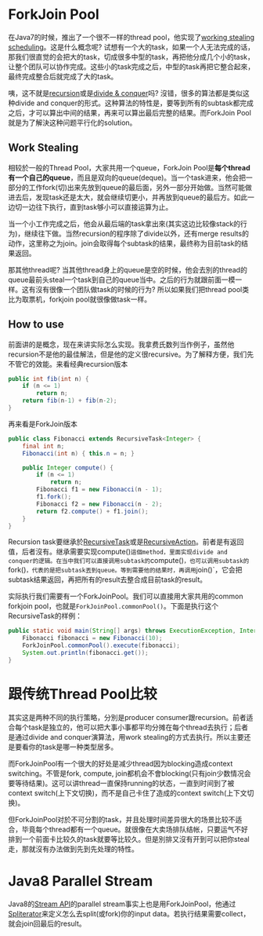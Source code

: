 # ForkJoin Pool

在Java7的时候，推出了一个很不一样的thread pool，他实现了[working stealing scheduling](https://en.wikipedia.org/wiki/Work_stealing)。这是什么概念呢? 试想有一个大的task，如果一个人无法完成的话，那我们很直觉的会把大的task，切成很多中型的task，再把他分成几个小的task，让整个团队可以协作完成。这些小的task完成之后，中型的task再把它整合起來，最终完成整合后就完成了大的task。

咦，这不就是[recursion](https://en.wikipedia.org/wiki/Recursion)或是[divide & conquer](https://en.wikipedia.org/wiki/Divide_and_conquer_algorithms)吗? 沒错，很多的算法都是类似这种divide and conquer的形式。这种算法的特性是，要等到所有的subtask都完成之后，才可以算出中间的结果，再来可以算出最后完整的结果。而ForkJoin Pool就是为了解決这种问题平行化的solution。

## Work Stealing

相较於一般的Thread Pool，大家共用一个queue，ForkJoin Pool是**每个thread有一个自己的queue**，而且是双向的queue(deque)。当一个task进来，他会把一部分的工作fork(切)出来先放到queue的最后面，另外一部分开始做。当然可能做进去后，发现task还是太大，就会继续切更小，并再放到queue的最后方。如此一边切一边往下执行，直到task够小可以直接运算为止。

当一个小工作完成之后，他会从最后端的task拿出來(其实这边比较像stack的行为)，继续往下做。当然recursion的程序除了divide以外，还有merge results的动作，这里称之为join。join会取得每个subtask的结果，最终称为目前task的结果返回。

那其他thread呢? 当其他thread身上的queue是空的时候，他会去別的thread的queue最前头steal一个task到自己的queue当中。之后的行为就跟前面一模一样。这有沒有很像一个团队做task的时候的行为? 所以如果我们把thread pool类比为取票机，forkjoin pool就很像做task一样。

## How to use

前面讲的是概念，现在来讲实际怎么实现。我拿费氏数列当作例子，虽然他recursion不是他的最佳解法，但是他的定义很recursive。为了解释方便，我们先不管它的效能。来看经典recursion版本

```java
public int fib(int n) {
    if (n <= 1)
        return n;
    return fib(n-1) + fib(n-2);
}
```

再来看是ForkJoin版本

```java
public class Fibonacci extends RecursiveTask<Integer> {
    final int n;
    Fibonacci(int n) { this.n = n; }

    public Integer compute() {
        if (n <= 1)
            return n;
        Fibonacci f1 = new Fibonacci(n - 1);
        f1.fork();
        Fibonacci f2 = new Fibonacci(n - 2);
        return f2.compute() + f1.join();
    }
}
```

Recursion task要继承於[RecursiveTask](https://docs.oracle.com/javase/8/docs/api/java/util/concurrent/RecursiveTask.html)或是[RecursiveAction](https://docs.oracle.com/javase/8/docs/api/java/util/concurrent/RecursiveAction.html)。前者是有返回值，后者沒有。继承需要实现compute()`這個method，里面实现divide and conquer的逻辑。在当中我们可以直接调用subtask的`compute()`，也可以调用subtask的`fork()`，代表的是把subtask丟到queue。等到需要他的结果时，再调用`join()`，它会把subtask结果返回，再把所有的result去整合成目前task的result。

实际执行我们需要有一个ForkJoinPool。我们可以直接用大家共用的common forkjoin pool，也就是`ForkJoinPool.commonPool()`。下面是执行这个RecursiveTask的样例：

```java
public static void main(String[] args) throws ExecutionException, InterruptedException {
    Fibonacci fibonacci = new Fibonacci(10);
    ForkJoinPool.commonPool().execute(fibonacci);
    System.out.println(fibonacci.get());
}
```

# 跟传统Thread Pool比较

其实这是两种不同的执行策略，分別是producer consumer跟recursion。前者适合每个task是独立的，他可以把大事小事都平均分摊在每个thread去执行；后者是通过divide and conquer演算法，用work stealing的方式去执行。所以主要还是要看你的task是哪一种类型居多。

而ForkJoinPool有一个很大的好处是减少thread因为blocking造成context switching。不管是fork, compute, join都机会不會blocking(只有join少数情况会要等待结果)。这可以讲thread一直保持running的状态，一直到时间到了被context switch(上下文切换)，而不是自己卡住了造成的context switch(上下文切换)。

但ForkJoinPool对於不可分割的task，并且处理时间差异很大的场景比较不适合，毕竟每个thread都有一个queue。就很像在大卖场排队结帐，只要运气不好排到一个前面卡比较久的task就要等比较久。但是別排又沒有开到可以把你steal走，那就沒有办法做到先到先处理的特性。

# Java8 Parallel Stream

Java8的[Stream API](https://docs.oracle.com/javase/8/docs/api/java/util/stream/Stream.html)的parallel stream事实上也是用ForkJoinPool，他通过[Spliterator](https://docs.oracle.com/javase/8/docs/api/java/util/Spliterator.html)来定义怎么去split(或fork)你的input data。若执行结果需要collect，就会join回最后的result。
